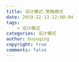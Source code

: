 ```yaml
---
title: 设计模式-策略模式
date: 2019-12-13 12:00:04
tags:
    - 设计模式
categories: 设计模式
author: Guyuqing
copyright: true
comments: false
---
```

